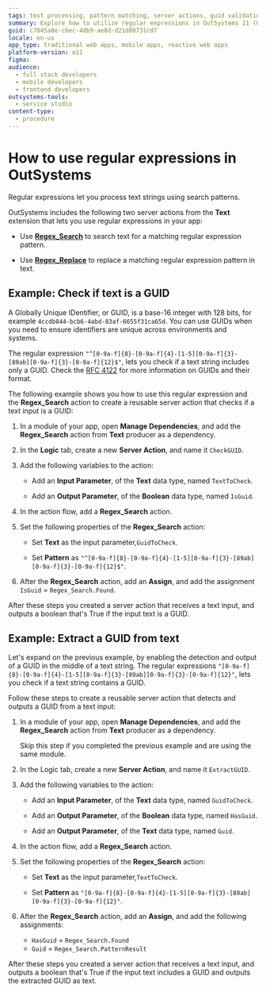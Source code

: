```yaml
---
tags: text processing, pattern matching, server actions, guid validation, outsystems api
summary: Explore how to utilize regular expressions in OutSystems 11 (O11) for text processing and pattern matching.
guid: c7045a0e-c6ec-4db9-ae8d-d21d80731cd7
locale: en-us
app_type: traditional web apps, mobile apps, reactive web apps
platform-version: o11
figma:
audience:
  - full stack developers
  - mobile developers
  - frontend developers
outsystems-tools:
  - service studio
content-type:
  - procedure
---
```


# How to use regular expressions in OutSystems

Regular expressions let you process text strings using search patterns.

OutSystems includes the following two server actions from the **Text** extension that lets you use regular expressions in your app:

* Use [**Regex\_Search**](https://success.outsystems.com/Documentation/11/Reference/OutSystems_APIs/Text_API#Regex_Search) to search text for a matching regular expression pattern.

* Use [**Regex\_Replace**](https://success.outsystems.com/Documentation/11/Reference/OutSystems_APIs/Text_API#Regex_Replace) to replace a matching regular expression pattern in text.

## Example: Check if text is a GUID

A Globally Unique IDentifier, or GUID, is a base-16 integer with 128 bits, for example `4ccdb844-bcb6-4abd-83af-6655f31ca65d`. You can use GUIDs when you need to ensure identifiers are unique across environments and systems.

The regular expression `"^[0-9a-f]{8}-[0-9a-f]{4}-[1-5][0-9a-f]{3}-[89ab][0-9a-f]{3}-[0-9a-f]{12}$"`, lets you check if a text string includes only a GUID.
Check the [RFC 4122](https://www.ietf.org/rfc/rfc4122.txt) for more information on GUIDs and their format.

The following example shows you how to use this regular expression and the **Regex\_Search** action to create a reusable server action that checks if a text input is a GUID:

1. In a module of your app, open **Manage Dependencies**, and add the **Regex\_Search** action from **Text** producer as a dependency.

1. In the **Logic** tab, create a new **Server Action**, and name it `CheckGUID`.

1. Add the following variables to the action:

    * Add an **Input Parameter**, of the **Text** data type, named `TextToCheck`.

    * Add an **Output Parameter**, of the **Boolean** data type, named `IsGuid`.

1. In the action flow, add a **Regex\_Search** action.

1. Set the following properties of the **Regex\_Search** action:

    * Set **Text** as the input parameter,`GuidToCheck`.

    * Set **Pattern** as `"^[0-9a-f]{8}-[0-9a-f]{4}-[1-5][0-9a-f]{3}-[89ab][0-9a-f]{3}-[0-9a-f]{12}$"`.

1. After the **Regex\_Search** action, add an **Assign**, and add the assignment `IsGuid` = `Regex_Search.Found`. 

After these steps you created a server action that receives a text input, and outputs a boolean that's True if the input text is a GUID.

## Example: Extract a GUID from text

Let's expand on the previous example, by enabling the detection and output of a GUID in the middle of a text string. The regular expressions `"[0-9a-f]{8}-[0-9a-f]{4}-[1-5][0-9a-f]{3}-[89ab][0-9a-f]{3}-[0-9a-f]{12}"`, lets you check if a text string contains a GUID. 

Follow these steps to create a reusable server action that detects and outputs a GUID from a text input:

1. In a module of your app, open **Manage Dependencies**, and add the **Regex\_Search** action from **Text** producer as a dependency.

    <div class="info" markdown="1">
    Skip this step if you completed the previous example and are using the same module.
    </div>

1. In the Logic tab, create a new **Server Action**, and name it `ExtractGUID`.

1. Add the following variables to the action:

    * Add an **Input Parameter**, of the **Text** data type, named `GuidToCheck`.

    * Add an **Output Parameter**, of the **Boolean** data type, named `HasGuid`.

    * Add an **Output Parameter**, of the **Text** data type, named `Guid`.

1. In the action flow, add a **Regex\_Search** action.

1. Set the following properties of the **Regex\_Search** action:

    * Set **Text** as the input parameter,`TextToCheck`.

    * Set **Pattern** as `"[0-9a-f]{8}-[0-9a-f]{4}-[1-5][0-9a-f]{3}-[89ab][0-9a-f]{3}-[0-9a-f]{12}"`.

1. After the **Regex\_Search** action, add an **Assign**, and add the following assignments:

    * `HasGuid` = `Regex_Search.Found`
    * `Guid` = `Regex_Search.PatternResult`

After these steps you created a server action that receives a text input, and outputs a boolean that's True if the input text includes a GUID and outputs the extracted GUID as text.
